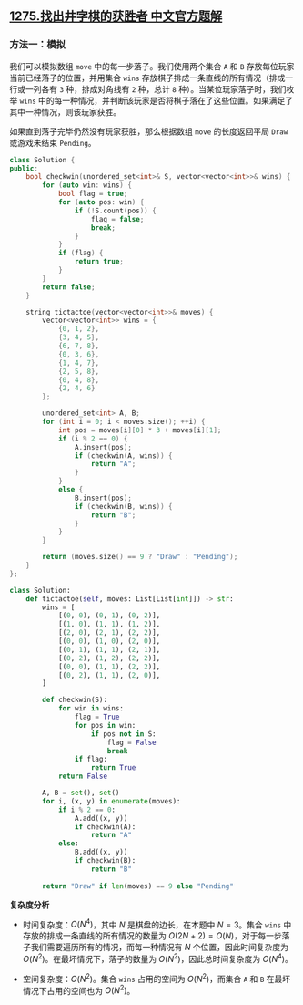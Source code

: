 ## [1275.找出井字棋的获胜者 中文官方题解](https://leetcode.cn/problems/find-winner-on-a-tic-tac-toe-game/solutions/100000/zhao-chu-jing-zi-qi-de-huo-sheng-zhe-by-leetcode-s)

### 方法一：模拟

我们可以模拟数组 `move` 中的每一步落子。我们使用两个集合 `A` 和 `B` 存放每位玩家当前已经落子的位置，并用集合 `wins` 存放棋子排成一条直线的所有情况（排成一行或一列各有 `3` 种，排成对角线有 `2` 种，总计 `8` 种）。当某位玩家落子时，我们枚举 `wins` 中的每一种情况，并判断该玩家是否将棋子落在了这些位置。如果满足了其中一种情况，则该玩家获胜。

如果直到落子完毕仍然没有玩家获胜，那么根据数组 `move` 的长度返回平局 `Draw` 或游戏未结束 `Pending`。

```C++ [sol1]
class Solution {
public:
    bool checkwin(unordered_set<int>& S, vector<vector<int>>& wins) {
        for (auto win: wins) {
            bool flag = true;
            for (auto pos: win) {
                if (!S.count(pos)) {
                    flag = false;
                    break;
                }
            }
            if (flag) {
                return true;
            }
        }
        return false;
    }

    string tictactoe(vector<vector<int>>& moves) {
        vector<vector<int>> wins = {
            {0, 1, 2},
            {3, 4, 5},
            {6, 7, 8},
            {0, 3, 6},
            {1, 4, 7},
            {2, 5, 8},
            {0, 4, 8},
            {2, 4, 6}
        };

        unordered_set<int> A, B;
        for (int i = 0; i < moves.size(); ++i) {
            int pos = moves[i][0] * 3 + moves[i][1];
            if (i % 2 == 0) {
                A.insert(pos);
                if (checkwin(A, wins)) {
                    return "A";
                }
            }
            else {
                B.insert(pos);
                if (checkwin(B, wins)) {
                    return "B";
                }
            }
        }

        return (moves.size() == 9 ? "Draw" : "Pending");
    }
};
```

```Python [sol1]
class Solution:
    def tictactoe(self, moves: List[List[int]]) -> str:
        wins = [
            [(0, 0), (0, 1), (0, 2)],
            [(1, 0), (1, 1), (1, 2)],
            [(2, 0), (2, 1), (2, 2)],
            [(0, 0), (1, 0), (2, 0)],
            [(0, 1), (1, 1), (2, 1)],
            [(0, 2), (1, 2), (2, 2)],
            [(0, 0), (1, 1), (2, 2)],
            [(0, 2), (1, 1), (2, 0)],
        ]

        def checkwin(S):
            for win in wins:
                flag = True
                for pos in win:
                    if pos not in S:
                        flag = False
                        break
                if flag:
                    return True
            return False

        A, B = set(), set()
        for i, (x, y) in enumerate(moves):
            if i % 2 == 0:
                A.add((x, y))
                if checkwin(A):
                    return "A"
            else:
                B.add((x, y))
                if checkwin(B):
                    return "B"
        
        return "Draw" if len(moves) == 9 else "Pending"
```

**复杂度分析**

- 时间复杂度：$O(N^4)$，其中 $N$ 是棋盘的边长，在本题中 $N = 3$。集合 `wins` 中存放的排成一条直线的所有情况的数量为 $O(2N+2)=O(N)$，对于每一步落子我们需要遍历所有的情况，而每一种情况有 $N$ 个位置，因此时间复杂度为 $O(N^2)$。在最坏情况下，落子的数量为 $O(N^2)$，因此总时间复杂度为 $O(N^4)$。

- 空间复杂度：$O(N^2)$。集合 `wins` 占用的空间为 $O(N^2)$，而集合 `A` 和 `B` 在最坏情况下占用的空间也为 $O(N^2)$。